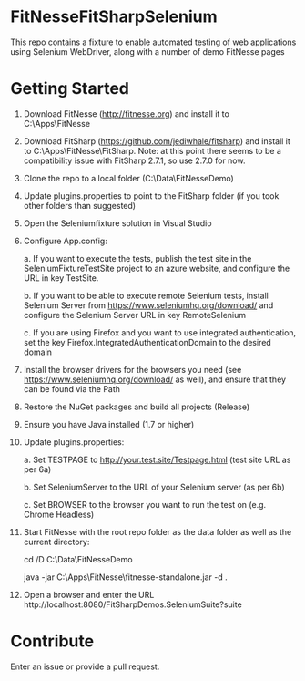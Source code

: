 # FitNesseFitSharpSelenium
This repo contains a fixture to enable automated testing of web applications using Selenium WebDriver, along with a number of demo FitNesse pages

# Getting Started
1. Download FitNesse (http://fitnesse.org) and install it to C:\Apps\FitNesse
2. Download FitSharp (https://github.com/jediwhale/fitsharp) and install it to C:\Apps\FitNesse\FitSharp. Note: at this point there seems to be a compatibility issue with FitSharp 2.7.1, so use 2.7.0 for now.
3. Clone the repo to a local folder (C:\Data\FitNesseDemo)
4. Update plugins.properties to point to the FitSharp folder (if you took other folders than suggested)
5. Open the Seleniumfixture solution in Visual Studio
6. Configure App.config: 

	a. If you want to execute the tests, publish the test site in the SeleniumFixtureTestSite project to an azure website, and configure the URL in key TestSite.

	b. If you want to be able to execute remote Selenium tests, install Selenium Server from https://www.seleniumhq.org/download/ and configure the Selenium Server URL in key RemoteSelenium

	c. If you are using Firefox and you want to use integrated authentication, set the key Firefox.IntegratedAuthenticationDomain to the desired domain
7. Install the browser drivers for the browsers you need (see https://www.seleniumhq.org/download/ as well), and ensure that they can be found via the Path
8. Restore the NuGet packages and build all projects (Release)
9. Ensure you have Java installed (1.7 or higher)
10. Update plugins.properties:

	a. Set TESTPAGE to http://your.test.site/Testpage.html (test site URL as per 6a)

	b. Set SeleniumServer to the URL of your Selenium server (as per 6b)

	c. Set BROWSER to the browser you want to run the test on (e.g. Chrome Headless)
11. Start FitNesse with the root repo folder as the data folder as well as the current directory:

	cd /D C:\Data\FitNesseDemo
	
	java -jar C:\Apps\FitNesse\fitnesse-standalone.jar -d .
12. Open a browser and enter the URL http://localhost:8080/FitSharpDemos.SeleniumSuite?suite

# Contribute
Enter an issue or provide a pull request.
